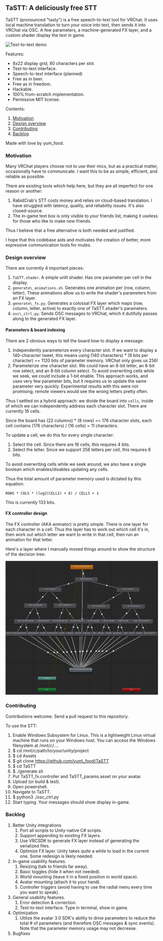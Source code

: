 ## TaSTT: A deliciously free STT

TaSTT (pronounced "tasty") is a free speech-to-text tool for VRChat. It uses
local machine translation to turn your voice into text, then sends it into
VRChat via OSC. A few parameters, a machine-generated FX layer, and a
custom shader display the text in game.

![Text-to-text demo](Images/text_to_text_demo.gif)

Features:
* 8x22 display grid, 80 characters per slot.
* Text-to-text interface.
* Speech-to-text interface (planned)
* Free as in beer.
* Free as in freedom.
* Hackable.
* 100% from-scratch implementation.
* Permissive MIT license.

Contents:
1. [Motivation](#motivation)
2. [Design overview](#design-overview)
3. [Contributing](#contributing)
4. [Backlog](#backlog)

Made with love by yum\_food.

### Motivation

Many VRChat players choose not to use their mics, but as a practical matter,
occasionally have to communicate. I want this to be as simple, efficient, and
reliable as possible.

There are existing tools which help here, but they are all imperfect for one
reason or another:

1. RabidCrab's STT costs money and relies on cloud-based translation. I have
   struggled with latency, quality, and reliability issues. It's also
   closed-source.
2. The in-game text box is only visible to your friends list, making it
   useless for those who like to make new friends.

Thus I believe that a free alternative is both needed and justified.

I hope that this codebase aids and motivates the creation of better, more
expressive communication tools for mutes.

### Design overview

There are currently 4 important pieces:

1. `TaSTT.shader`. A simple unlit shader. Has one parameter per cell in the
   display.
2. `generate\_animations.sh`. Generates one animation per (row, column, letter).
   These animations allow us to write the shader's parameters from an FX layer.
3. `generate\_fx.py`. Generates a colossal FX layer which maps (row, column,
   letter, active) to exactly one of TaSTT.shader's parameters.
4. `osc\_ctrl.py`. Sends OSC messages to VRChat, which it dutifully passes along
   to the generated FX layer.

#### Parameters & board indexing

There are 2 obvious ways to tell the board how to display a message:

1. Independently parameterize every character slot. If we want to display
   a 140-character tweet, this means using (140 characters) * (8 bits
   per character) == 1120 bits of parameter memory. VRChat only gives us 256!
2. Parameterize one character slot. We could have an 8-bit letter, an 8-bit row
   select, and an 8-bit column select. To avoid overwriting cells while we seek,
   we could include a 1-bit enable. This approach works, and uses very few
   parameter bits, but it requires us to update the same parameter very quickly.
   Experimental results with this were not promising; remote viewers would see
   the wrong letters pretty often.

Thus I settled on a hybrid approach: we divide the board into `cells`,
inside of which we can independently address each character slot. There
are currently 16 cells.

Since the board has (22 columns) * (8 rows) == 176 character slots, each cell
contains (176 characters) / (16 cells) = 11 characters.

To update a cell, we do this for every single character:
1. Select the cell. Since there are 16 cells, this requires 4 bits.
2. Select the letter. Since we support 256 letters per cell, this requires 8 bits.

To avoid overwriting cells while we seek around, we also have a single boolean
which enables/disables updating any cells.

Thus the total amount of parameter memory used is dictated by this equation:

```
ROWS * COLS * (log2(CELLS) + 8) / CELLS + 1
```

This is currently 133 bits.

#### FX controller design

The FX controller (AKA animator) is pretty simple. There is one layer for each
character in a cell. Thus the layer has to work out which cell it's in, then
work out which letter we want to write in that cell, then run an animation for
that letter.

Here's a layer where I manually moved things around to show the structure of
the decision tree:

![One FX layer with 4-bit indexing](Images/four_bit_indexing.png)

### Contributing

Contributions welcome. Send a pull request to this repository.

To use the STT:

1. Enable Windows Subsystem for Linux. This is a lightweight Linux virtual
   machine that runs on your Windows host. You can access the Windows
   filesystem at /mnt/c/....
2. $ cd /mnt/c/path/to/your/unity/project
2. $ cd Assets
3. $ git clone https://github.com/yum\_food/TaSTT
4. $ cd TaSTT
5. $ ./generate.sh
6. Put TaSTT\_fx.controller and TaSTT\_params.asset on your avatar.
7. Upload (or build & test).
8. Open powershell.
9. Navigate to TaSTT.
10. $ python3 ./osc\_ctrl.py
11. Start typing. Your messages should show display in-game.

### Backlog

1. Better Unity integrations
   1. Port all scripts to Unity-native C# scripts.
   2. Support appending to existing FX layers.
   3. Use VRCSDK to generate FX layer instead of generating the serialized files.
   4. Optimize FX layer. Unity takes quite a while to load in the current one.
     Some redesign is likely needed.
2. In-game usability features.
   1. Resizing (talk to friends far away).
   2. Basic toggles (hide it when not needed).
   3. World mounting (leave it in a fixed position in world space).
   4. Avatar mounting (attach it to your hand).
   5. Controller triggers (avoid having to use the radial menu every time you
     want to speak).
3. General usability features.
   1. Error detection & correction.
   2. Text-to-text interface. Type in terminal, show in game.
4. Optimization
   1. Utilize the avatar 3.0 SDK's ability to drive parameters to reduce the
     total # of parameters (and therefore OSC messages & sync events). Note
     that the parameter memory usage may not decrease.
5. Bugfixes
